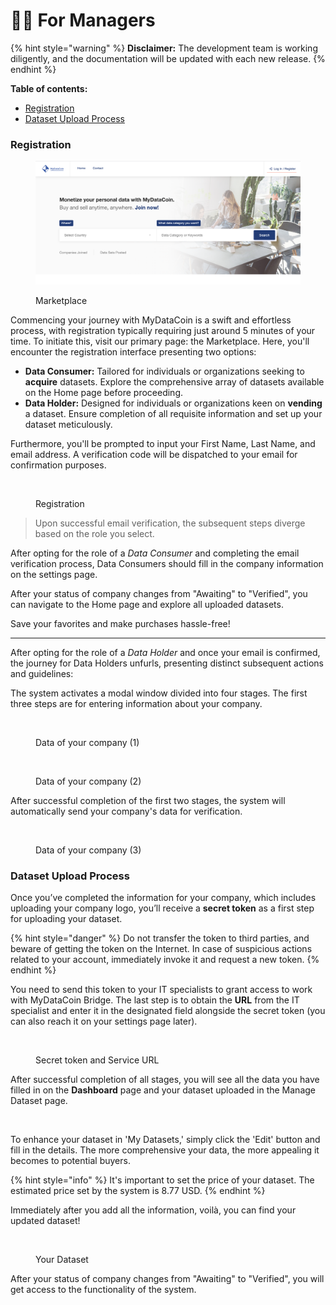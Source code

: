 # 👨💼 For Managers

{% hint style="warning" %}
**Disclaimer:** The development team is working diligently, and the documentation will be updated with each new release.
{% endhint %}

**Table of contents:**

* [Registration](for-managers.md#registration)
* [Dataset Upload Process](for-managers.md#dataset-upload-process)

### Registration

<figure><img src="../../.gitbook/assets/Screenshot 2023-06-20 at 17.58.03.png" alt=""><figcaption><p>Marketplace</p></figcaption></figure>

Commencing your journey with MyDataCoin is a swift and effortless process, with registration typically requiring just around 5 minutes of your time. To initiate this, visit our primary page: the Marketplace. Here, you'll encounter the registration interface presenting two options:

* **Data Consumer:** Tailored for individuals or organizations seeking to **acquire** datasets. Explore the comprehensive array of datasets available on the Home page before proceeding.
* **Data Holder:** Designed for individuals or organizations keen on **vending** a dataset. Ensure completion of all requisite information and set up your dataset meticulously.

Furthermore, you'll be prompted to input your First Name, Last Name, and email address. A verification code will be dispatched to your email for confirmation purposes.&#x20;

<figure><img src="../../.gitbook/assets/Screenshot 2023-11-21 at 10.55.02 AM.png" alt="" width="563"><figcaption><p>Registration</p></figcaption></figure>

> Upon successful email verification, the subsequent steps diverge based on the role you select.

After opting for the role of a _Data Consumer_ and completing the email verification process, Data Consumers should fill in the company information on the settings page.&#x20;

After your status of company changes from "Awaiting" to "Verified", you can navigate to the Home page and explore all uploaded datasets.&#x20;

Save your favorites and make purchases hassle-free!

***

After opting for the role of a _Data Holder_ and once your email is confirmed, the journey for Data Holders unfurls, presenting distinct subsequent actions and guidelines:

The system activates a modal window divided into four stages. The first three steps are for entering information about your company.

<figure><img src="../../.gitbook/assets/Screenshot 2023-11-21 at 10.54.34 AM.png" alt=""><figcaption><p>Data of your company (1)</p></figcaption></figure>

<figure><img src="../../.gitbook/assets/Screenshot 2023-11-21 at 11.53.00 AM.png" alt=""><figcaption><p>Data of your company (2)</p></figcaption></figure>

After successful completion of the first two stages, the system will automatically send your company's data for verification.

<figure><img src="../../.gitbook/assets/Screenshot 2023-11-21 at 11.57.34 AM.png" alt=""><figcaption><p>Data of your company (3)</p></figcaption></figure>

### Dataset Upload Process

Once you’ve completed the information for your company, which includes uploading your company logo, you’ll receive a **secret token** as a first step for uploading your dataset.&#x20;

{% hint style="danger" %}
Do not transfer the token to third parties, and beware of getting the token on the Internet. In case of suspicious actions related to your account, immediately invoke it and request a new token.
{% endhint %}

You need to send this token to your IT specialists to grant access to work with MyDataCoin Bridge. The last step is to obtain the **URL** from the IT specialist and enter it in the designated field alongside the secret token (you can also reach it on your settings page later).

<figure><img src="../../.gitbook/assets/photo-output.HEIC" alt=""><figcaption><p>Secret token and Service URL</p></figcaption></figure>

After successful completion of all stages, you will see all the data you have filled in on the **Dashboard** page and your dataset uploaded in the Manage Dataset page.

<figure><img src="../../.gitbook/assets/Screenshot 2023-11-21 at 2.46.43 PM (1).jpg" alt=""><figcaption></figcaption></figure>

To enhance your dataset in 'My Datasets,' simply click the 'Edit' button and fill in the details. The more comprehensive your data, the more appealing it becomes to potential buyers.

{% hint style="info" %}
It's important to set the price of your dataset. The estimated price set by the system is 8.77 USD.
{% endhint %}

Immediately after you add all the information, voilà, you can find your updated dataset!

<figure><img src="../../.gitbook/assets/Screenshot 2023-11-21 at 3.13.18 PM.png" alt=""><figcaption><p>Your Dataset</p></figcaption></figure>

After your status of company changes from "Awaiting" to "Verified", you will get access to the functionality of the system.

